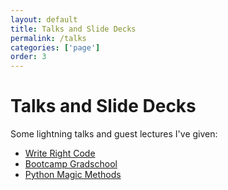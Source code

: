 ```yaml
---
layout: default
title: Talks and Slide Decks
permalink: /talks
categories: ['page']
order: 3
---
```


# Talks and Slide Decks

Some lightning talks and guest lectures I've given:

<ul>
  <li><a href="/assets/write-right-code">Write Right Code</a></li>
  <li><a href="/assets/bootcamp-gradschool">Bootcamp Gradschool</a></li>
  <li><a href="/jupyter/magic-methods.html">Python Magic Methods</a></li>
</ul>
